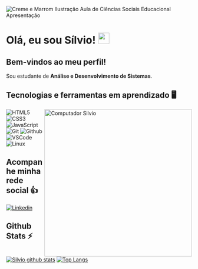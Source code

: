 ![Creme e Marrom Ilustração Aula de Ciências Sociais Educacional Apresentação](https://user-images.githubusercontent.com/83843862/118691747-c1168280-b7df-11eb-9e10-f6acf67b27a8.png)

# Olá, eu sou Sílvio! <img src="https://media.giphy.com/media/hvRJCLFzcasrR4ia7z/giphy.gif" width="30" max-width="100px">
## Bem-vindos ao meu perfil!

Sou estudante de **Análise e Desenvolvimento de Sistemas**.

## Tecnologias e ferramentas em aprendizado :desktop_computer:

<img src="https://raw.githubusercontent.com/MicaelliMedeiros/micaellimedeiros/master/image/computer-illustration.png" min-width="400px" max-width="400px" width="400px" align="right" alt="Computador Silvio">

![HTML5](https://img.shields.io/badge/-HTML5-E34F26?style=for-the-badge&logo=html5&logoColor=white)
![CSS3](https://img.shields.io/badge/-CSS3-1572B6?style=for-the-badge&logo=css3&logoColor=white)
![JavaScript](https://img.shields.io/badge/-JavaScript-F7DF1E?style=for-the-badge&logo=javascript&logoColor=black)
![Git](https://img.shields.io/badge/-Git-F05032?style=for-the-badge&logo=git&logoColor=white)
![Github](https://img.shields.io/badge/-GitHub-181717?style=for-the-badge&logo=github&logoColor=white)
![VSCode](https://img.shields.io/badge/-VSCode-007ACC?style=for-the-badge&logo=visualstudiocode&logoColor=white)
![Linux](https://img.shields.io/badge/-Linux-FCC624?style=for-the-badge&logo=linux&logoColor=black)

## Acompanhe minha rede social :thumbsup:

[![Linkedin](https://img.shields.io/badge/linkedin-%230A66C2.svg?&style=for-the-badge&logo=linkedin&logoColor=white&link=https://www.linkedin.com/in/silvio-fabian/)](https://www.linkedin.com/in/silvio-fabian/)
## Github Stats :zap:

[![Silvio github stats](https://github-readme-stats.vercel.app/api?username=SilvioFabian1&show_icons=true&theme=dark&locale)](https://github.com/SilvioFabian1/github-readme-stats) 
[![Top Langs](https://github-readme-stats.vercel.app/api/top-langs/?username=SilvioFabian1&layout=compact&theme=dark&locale)](https://github.com/SilvioFabian1/github-readme-stats)


